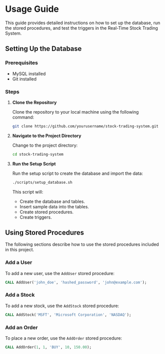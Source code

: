 # Usage Guide

This guide provides detailed instructions on how to set up the database, run the stored procedures, and test the triggers in the Real-Time Stock Trading System.

## Setting Up the Database

### Prerequisites

- MySQL installed
- Git installed

### Steps

1. **Clone the Repository**

    Clone the repository to your local machine using the following command:

    ```bash
    git clone https://github.com/yourusername/stock-trading-system.git
    ```

2. **Navigate to the Project Directory**

    Change to the project directory:

    ```bash
    cd stock-trading-system
    ```

3. **Run the Setup Script**

    Run the setup script to create the database and import the data:

    ```bash
    ./scripts/setup_database.sh
    ```

    This script will:
    - Create the database and tables.
    - Insert sample data into the tables.
    - Create stored procedures.
    - Create triggers.

## Using Stored Procedures

The following sections describe how to use the stored procedures included in this project.

### Add a User

To add a new user, use the `AddUser` stored procedure:

```sql
CALL AddUser('john_doe', 'hashed_password', 'john@example.com');
```

### Add a Stock

To add a new stock, use the `AddStock` stored procedure:

```sql
CALL AddStock('MSFT', 'Microsoft Corporation', 'NASDAQ');
```

### Add an Order
To place a new order, use the `AddOrder` stored procedure:

```sql
CALL AddOrder(1, 1, 'BUY', 10, 150.00);
```

